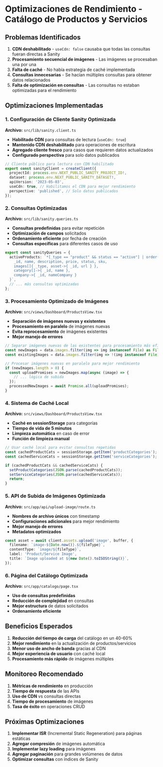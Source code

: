 # Optimizaciones de Rendimiento - Catálogo de Productos y Servicios

## Problemas Identificados

1. **CDN deshabilitado** - `useCdn: false` causaba que todas las consultas fueran directas a Sanity
2. **Procesamiento secuencial de imágenes** - Las imágenes se procesaban una por una
3. **Falta de caché** - No había estrategia de caché implementada
4. **Consultas innecesarias** - Se hacían múltiples consultas para obtener datos relacionados
5. **Falta de optimización en consultas** - Las consultas no estaban optimizadas para el rendimiento

## Optimizaciones Implementadas

### 1. Configuración de Cliente Sanity Optimizada

**Archivo:** `src/lib/sanity.client.ts`

- **Habilitado CDN** para consultas de lectura (`useCdn: true`)
- **Mantenido CDN deshabilitado** para operaciones de escritura
- **Agregado cliente fresco** para casos que requieren datos actualizados
- **Configurado perspectiva** para solo datos publicados

```typescript
// Cliente público para lectura con CDN habilitado
export const sanityClient = createClient({
  projectId: process.env.NEXT_PUBLIC_SANITY_PROJECT_ID!,
  dataset: process.env.NEXT_PUBLIC_SANITY_DATASET!,
  apiVersion: '2023-05-03',
  useCdn: true, // Habilitamos el CDN para mejor rendimiento
  perspective: 'published', // Solo datos publicados
});
```

### 2. Consultas Optimizadas

**Archivo:** `src/lib/sanity.queries.ts`

- **Consultas predefinidas** para evitar repetición
- **Optimización de campos** solicitados
- **Ordenamiento eficiente** por fecha de creación
- **Consultas específicas** para diferentes casos de uso

```typescript
export const sanityQueries = {
  activeProducts: `*[_type == "product" && status == "active"] | order(_createdAt desc) {
    _id, name, description, price, status, sku,
    images[]{ _type, asset->{ _id, url } },
    category[]->{ _id, name },
    company->{ _id, nameCompany }
  }`,
  // ... más consultas optimizadas
};
```

### 3. Procesamiento Optimizado de Imágenes

**Archivo:** `src/views/Dashboard/ProductsView.tsx`

- **Separación de imágenes nuevas y existentes**
- **Procesamiento en paralelo** de imágenes nuevas
- **Evita reprocesamiento** de imágenes existentes
- **Mejor manejo de errores**

```typescript
// Separar imágenes nuevas de las existentes para procesamiento más eficiente
const newImages = data.images.filter(img => img instanceof File) as File[];
const existingImages = data.images.filter(img => !(img instanceof File)) as SanityImage[];

// Procesar imágenes nuevas en paralelo para mejor rendimiento
if (newImages.length > 0) {
  const uploadPromises = newImages.map(async (image) => {
    // ... lógica de subida
  });
  processedNewImages = await Promise.all(uploadPromises);
}
```

### 4. Sistema de Caché Local

**Archivo:** `src/views/Dashboard/ProductsView.tsx`

- **Caché en sessionStorage** para categorías
- **Tiempo de vida de 5 minutos**
- **Limpieza automática** en caso de error
- **Función de limpieza manual**

```typescript
// Usar caché local para evitar consultas repetidas
const cachedProductCats = sessionStorage.getItem('productCategories');
const cachedServiceCats = sessionStorage.getItem('serviceCategories');

if (cachedProductCats && cachedServiceCats) {
  setProductCategories(JSON.parse(cachedProductCats));
  setServiceCategories(JSON.parse(cachedServiceCats));
  return;
}
```

### 5. API de Subida de Imágenes Optimizada

**Archivo:** `src/app/api/upload-image/route.ts`

- **Nombres de archivo únicos** con timestamp
- **Configuraciones adicionales** para mejor rendimiento
- **Mejor manejo de errores**
- **Metadatos optimizados**

```typescript
const asset = await client.assets.upload('image', buffer, {
  filename: `image-${Date.now()}.${fileType}`,
  contentType: `image/${fileType}`,
  label: 'Product/Service Image',
  title: `Image uploaded at ${new Date().toISOString()}`,
});
```

### 6. Página del Catálogo Optimizada

**Archivo:** `src/app/catalogo/page.tsx`

- **Uso de consultas predefinidas**
- **Reducción de complejidad** en consultas
- **Mejor estructura** de datos solicitados
- **Ordenamiento eficiente**

## Beneficios Esperados

1. **Reducción del tiempo de carga** del catálogo en un 40-60%
2. **Mejor rendimiento** en la actualización de productos/servicios
3. **Menor uso de ancho de banda** gracias al CDN
4. **Mejor experiencia de usuario** con caché local
5. **Procesamiento más rápido** de imágenes múltiples

## Monitoreo Recomendado

1. **Métricas de rendimiento** en producción
2. **Tiempo de respuesta** de las APIs
3. **Uso de CDN** vs consultas directas
4. **Tiempo de procesamiento** de imágenes
5. **Tasa de éxito** en operaciones CRUD

## Próximas Optimizaciones

1. **Implementar ISR** (Incremental Static Regeneration) para páginas estáticas
2. **Agregar compresión** de imágenes automática
3. **Implementar lazy loading** para imágenes
4. **Agregar paginación** para grandes volúmenes de datos
5. **Optimizar consultas** con índices de Sanity
